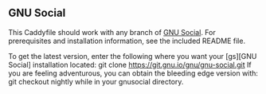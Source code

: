## GNU Social

This Caddyfile should work with any branch of [GNU Social][gs]. For prerequisites and installation information, see the included README file.

To get the latest version, enter the following where you want your [gs][GNU Social] installation located:
    git clone https://git.gnu.io/gnu/gnu-social.git
If you are feeling adventurous, you can obtain the bleeding edge version with:
    git checkout nightly
while in your gnusocial directory.

[gs]: https://git.gnu.io/gnu/gnu-social
